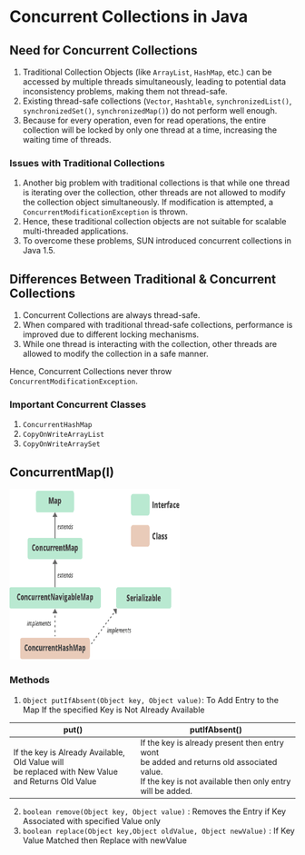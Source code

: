 # Concurrent Collections in Java

## Need for Concurrent Collections

1. Traditional Collection Objects (like `ArrayList`, `HashMap`, etc.) can be accessed by multiple threads simultaneously, leading to potential data inconsistency problems, making them not thread-safe.
2. Existing thread-safe collections (`Vector`, `Hashtable`, `synchronizedList()`, `synchronizedSet()`, `synchronizedMap()`) do not perform well enough.
3. Because for every operation, even for read operations, the entire collection will be locked by only one thread at a time, increasing the waiting time of threads.



### Issues with Traditional Collections

1. Another big problem with traditional collections is that while one thread is iterating over the collection, other threads are not allowed to modify the collection object simultaneously. If modification is attempted, a `ConcurrentModificationException` is thrown.
2. Hence, these traditional collection objects are not suitable for scalable multi-threaded applications.
3. To overcome these problems, SUN introduced concurrent collections in Java 1.5.

## Differences Between Traditional & Concurrent Collections

1. Concurrent Collections are always thread-safe.
2. When compared with traditional thread-safe collections, performance is improved due to different locking mechanisms.
3. While one thread is interacting with the collection, other threads are allowed to modify the collection in a safe manner.

Hence, Concurrent Collections never throw `ConcurrentModificationException`.

### Important Concurrent Classes

1. `ConcurrentHashMap`
2. `CopyOnWriteArrayList`
3. `CopyOnWriteArraySet`


## ConcurrentMap(I)

<img alt="concurrent_map" height="300" src="img/concurrent_map.png" width="300"/>

### Methods

1. `Object putIfAbsent(Object key, Object value)`: To Add Entry to the Map If the specified Key is Not Already Available

| put()                                                                                            | putIfAbsent()                                                                                                                                               |
|--------------------------------------------------------------------------------------------------|-------------------------------------------------------------------------------------------------------------------------------------------------------------|
| If the key is Already Available, Old Value will <br/>be replaced with New Value <br/>and Returns Old Value | If the key is already present then entry wont<br/>be added and returns old associated value.<br/>If the key is not available then only entry will be added. |

2. `boolean remove(Object key, Object value)` :  Removes the Entry if Key Associated with specified Value only
3. `boolean replace(Object key,Object oldValue, Object newValue)` : If Key Value Matched then Replace with newValue



    